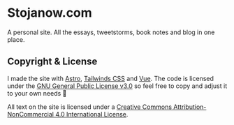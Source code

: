 # Stojanow.com

A personal site. All the essays, tweetstorms, book notes and blog in one place.

## Copyright & License

I made the site with [Astro](https://astro.build/), [Tailwinds CSS](https://tailwindcss.com/) and [Vue](https://vuejs.org/). The code is licensed under the [GNU General Public License v3.0](https://www.gnu.org/licenses/gpl-3.0.en.html) so feel free to copy and adjust it to your own needs 🚀

All text on the site is licensed under a [Creative Commons Attribution-NonCommercial 4.0 International License](https://creativecommons.org/licenses/by-nc/4.0/">).

